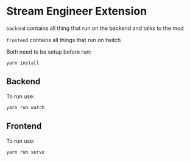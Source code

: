 # Stream Engineer Extension

`backend` contains all thing that run on the backend and talks to the mod

`frontend` contains all things that run on twitch

Both need to be setup before run:
``` shell
yarn install
```

## Backend

To run use:
```shell
yarn run watch
```

## Frontend

To run use:
```shell
yarn run serve
```